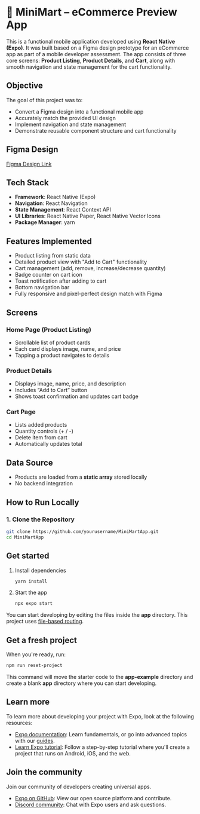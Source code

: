 # 🛒 MiniMart – eCommerce Preview App

This is a functional mobile application developed using **React Native (Expo)**. It was built based on a Figma design prototype for an eCommerce app as part of a mobile developer assessment. The app consists of three core screens: **Product Listing**, **Product Details**, and **Cart**, along with smooth navigation and state management for the cart functionality.

## Objective

The goal of this project was to:
- Convert a Figma design into a functional mobile app
- Accurately match the provided UI design
- Implement navigation and state management
- Demonstrate reusable component structure and cart functionality

## Figma Design

[Figma Design Link](https://www.figma.com/design/ff6kLW7UB7N7JH8P33j39j/Alphatwelve-Mobile-App-Developer-Assessment)

## Tech Stack

- **Framework**: React Native (Expo)
- **Navigation**: React Navigation
- **State Management**: React Context API
- **UI Libraries**: React Native Paper, React Native Vector Icons
- **Package Manager**: yarn

## Features Implemented

- Product listing from static data
- Detailed product view with "Add to Cart" functionality
- Cart management (add, remove, increase/decrease quantity)
- Badge counter on cart icon
- Toast notification after adding to cart
- Bottom navigation bar
- Fully responsive and pixel-perfect design match with Figma

## Screens

### Home Page (Product Listing)
- Scrollable list of product cards
- Each card displays image, name, and price
- Tapping a product navigates to details

### Product Details
- Displays image, name, price, and description
- Includes “Add to Cart” button
- Shows toast confirmation and updates cart badge

### Cart Page
- Lists added products
- Quantity controls (+ / -)
- Delete item from cart
- Automatically updates total

## Data Source

- Products are loaded from a **static array** stored locally
- No backend integration

## How to Run Locally

### 1. Clone the Repository

```bash
git clone https://github.com/yourusername/MiniMartApp.git
cd MiniMartApp
```

## Get started

1. Install dependencies

   ```bash
   yarn install
   ```

2. Start the app

   ```bash
   npx expo start
   ```

You can start developing by editing the files inside the **app** directory. This project uses [file-based routing](https://docs.expo.dev/router/introduction).

## Get a fresh project

When you're ready, run:

```bash
npm run reset-project
```

This command will move the starter code to the **app-example** directory and create a blank **app** directory where you can start developing.

## Learn more

To learn more about developing your project with Expo, look at the following resources:

- [Expo documentation](https://docs.expo.dev/): Learn fundamentals, or go into advanced topics with our [guides](https://docs.expo.dev/guides).
- [Learn Expo tutorial](https://docs.expo.dev/tutorial/introduction/): Follow a step-by-step tutorial where you'll create a project that runs on Android, iOS, and the web.

## Join the community

Join our community of developers creating universal apps.

- [Expo on GitHub](https://github.com/expo/expo): View our open source platform and contribute.
- [Discord community](https://chat.expo.dev): Chat with Expo users and ask questions.
